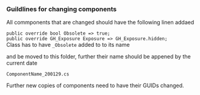 ﻿### Guildlines for changing components

All commponents that are changed should have the following linen addaed 

`public override bool Obsolete => true;`  
`public override GH_Exposure Exposure => GH_Exposure.hidden;`  
Class has to have `_Obsolete` added to to its name


and be moved to this folder, further their name should be appened by the current date

`ComponentName_200129.cs`

Further new copies of components need to have their GUIDs changed.